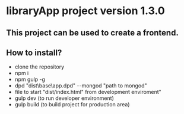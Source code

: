 # libraryApp project version 1.3.0
## This project can be used to create a frontend.
## How to install?
* clone the repository
* npm i
* npm gulp -g
* dpd "dist\base\app.dpd" --mongod "path to mongod"
* file to start "dist/index.html" from development enviroment"
* gulp dev (to run developer environment)
* gulp build (to build project for production area)
